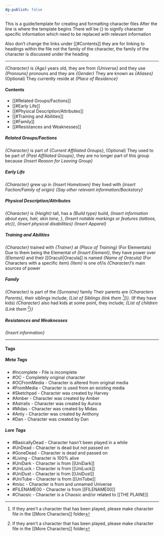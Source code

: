 ```yaml
---
dg-publish: false
---
```

This is a guide/template for creating and formatting character files 
After the line is where the template begins
There will be {} to signify character specific information which need to be replaced with relevant information

Also don’t change the links under [[#Contents]] they are for linking to headings within the file not the family of the character, the family of the character is discussed under the heading

---
*{Character}* is *{Age}* years old, they are from *{Universe}* and they use *{Pronouns}* pronouns and they are *{Gender}*
They are known as *{Aliases}* (Optional)
They currently reside at *{Place of Residence}*
#### Contents
- [[#Related Groups/Factions]]
- [[#Early Life]]
- [[#Physical Description/Attributes]]
- [[#Training and Abilities]]
- [[#Family]]
- [[#Resistances and Weaknesses]]
##### Related Groups/Factions
*{Character}* is part of *{Current Affiliated Groups}*,  (Optional) They used to be part of *{Past Affiliated Groups}*, they are no longer part of this group because *{Insert Reason for Leaving Group}*
##### Early Life
*{Character}* grew up in *{Insert Hometown}* they lived with *{insert Faction/Family of origin}*
*{Say other relevant information/Backstory}*
##### Physical Description/Attributes
*{Character}* is *{Height}* tall, has a *{Build type}* build, *{Insert information about eyes, hair, skin tone, }*, *{Insert notable markings or features (tattoos, etc)}*, *{Insert physical disabilities}*
*{Insert Apparel}*
##### Training and Abilities
*{Character}* trained with *{Trainer}* at *{Place of Training}*
(For Elementals) Due to them being the Elemental of *{Insert Element}*, they have power over *{Element}* and their [[Oraculi|Oracula]] is named *{Name of Oracula}*
(For Characters with a specific item) *{Item}* is one of/is *{Character}*’s main sources of power
##### Family
*{Character}* is part of the *{Surname}* family 
Their parents are *{Characters Parents}*, their siblings include; *{List of Siblings (link them [^1]])}*. (If they have kids) *{Character}* also had kids at some point, they include; *{List of children (Link them [^1])}*

##### Resistances and Weaknesses
*{Insert information}*

---
#### Tags
##### Meta Tags
- #Incomplete - File is incomplete
- #OC - Completely original character
- #OCFromMedia - Character is altered from original media
- #FromMedia - Character is used from an existing media
- #Sketchpad - Character was created by Harvey
- #Amber - Character was created by Amber
- #Astralis - Character was created by Aurora
- #Midas  - Character was created by Midas
- #Anty - Character was created by Anthony
- #Dan - Character was created by Dan

##### Lore Tags
- #BasicallyDead - Character hasn't been played in a while
- #UnDead - Character is dead but not passed on
- #GoneDead - Character is dead and passed on
- #Living - Character is 100% alive 
- #UniDark - Character is from [[UniDark]]
- #UniLuck - Character is from [[UniLuck]]
- #UniDust - Character is from [[UniDust]]
- #UniTube - Character is from [[UniTube]]
- #misc - Character is from and unnamed Universe
- #FILENAME00 - Character is from [[FILENAME00]]
- #Chaosic - Character is a Chaosic and/or related to [[THE PLAINE]]

[^1]: If they aren't a character that has been played, please make character file in the [[More Characters]] folder

